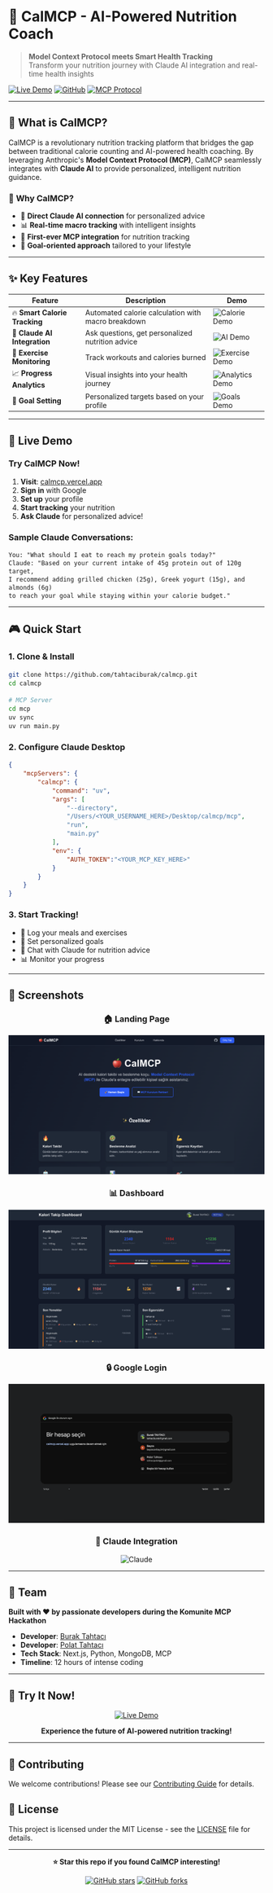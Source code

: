 # 🍎 CalMCP - AI-Powered Nutrition Coach

> **Model Context Protocol meets Smart Health Tracking**  
> Transform your nutrition journey with Claude AI integration and real-time health insights

[![Live Demo](https://img.shields.io/badge/🚀-Live%20Demo-blue?style=for-the-badge)](https://your-demo-url.com)
[![GitHub](https://img.shields.io/badge/⭐-Star%20on%20GitHub-yellow?style=for-the-badge)](https://github.com/tahtaciburak/calmcp)
[![MCP Protocol](https://img.shields.io/badge/🤖-MCP%20Compatible-green?style=for-the-badge)](https://modelcontextprotocol.io)

---

## 🎯 **What is CalMCP?**

CalMCP is a revolutionary nutrition tracking platform that bridges the gap between traditional calorie counting and AI-powered health coaching. By leveraging Anthropic's **Model Context Protocol (MCP)**, CalMCP seamlessly integrates with **Claude AI** to provide personalized, intelligent nutrition guidance.

### 🌟 **Why CalMCP?**

- 🔗 **Direct Claude AI connection** for personalized advice
- 📊 **Real-time macro tracking** with intelligent insights
- 🤖 **First-ever MCP integration** for nutrition tracking
- 🎯 **Goal-oriented approach** tailored to your lifestyle

---

## ✨ **Key Features**

| Feature | Description | Demo |
|---------|-------------|------|
| 🔥 **Smart Calorie Tracking** | Automated calorie calculation with macro breakdown | ![Calorie Demo](https://via.placeholder.com/100x60/4F46E5/white?text=📊) |
| 🤖 **Claude AI Integration** | Ask questions, get personalized nutrition advice | ![AI Demo](https://via.placeholder.com/100x60/10B981/white?text=🤖) |
| 💪 **Exercise Monitoring** | Track workouts and calories burned | ![Exercise Demo](https://via.placeholder.com/100x60/EF4444/white?text=💪) |
| 📈 **Progress Analytics** | Visual insights into your health journey | ![Analytics Demo](https://via.placeholder.com/100x60/F59E0B/white?text=📈) |
| 🎯 **Goal Setting** | Personalized targets based on your profile | ![Goals Demo](https://via.placeholder.com/100x60/8B5CF6/white?text=🎯) |

---

## 🚀 **Live Demo**

### Try CalMCP Now!
1. **Visit**: [calmcp.vercel.app](https://calmcp.vercel.app)
2. **Sign in** with Google
3. **Set up** your profile
4. **Start tracking** your nutrition
5. **Ask Claude** for personalized advice!

### Sample Claude Conversations:
```
You: "What should I eat to reach my protein goals today?"
Claude: "Based on your current intake of 45g protein out of 120g target, 
I recommend adding grilled chicken (25g), Greek yogurt (15g), and almonds (6g) 
to reach your goal while staying within your calorie budget."
```


---

## 🎮 **Quick Start**

### 1. **Clone & Install**
```bash
git clone https://github.com/tahtaciburak/calmcp.git
cd calmcp

# MCP Server
cd mcp
uv sync
uv run main.py
```

### 2. **Configure Claude Desktop**
```json
{
	"mcpServers": {
		"calmcp": {
			"command": "uv",
			"args": [
				"--directory",
				"/Users/<YOUR_USERNAME_HERE>/Desktop/calmcp/mcp",
				"run",
				"main.py"
			],
			"env": {
				"AUTH_TOKEN":"<YOUR_MCP_KEY_HERE>"
			}
		}
	}
}
```

### 3. **Start Tracking!**
- 📝 Log your meals and exercises
- 🎯 Set personalized goals
- 🤖 Chat with Claude for nutrition advice
- 📊 Monitor your progress

---

## 📸 **Screenshots**

<div align="center">

### 🏠 Landing Page
![Landing](doc/landing.png)

### 📊 Dashboard
![Dashboard](doc/dashboard.png)

### 🔒 Google Login
![Dashboard](doc/google_login.png)

### 🤖 Claude Integration
![Claude](https://via.placeholder.com/600x300/8B5CF6/white?text=AI+Powered+Insights)

</div>

---

## 👥 **Team**

**Built with ❤️ by passionate developers during the Komunite MCP Hackathon**

- **Developer**: [Burak Tahtacı](https://github.com/tahtaciburak)
- **Developer**: [Polat Tahtacı](https://github.com/tahtacipolat)
- **Tech Stack**: Next.js, Python, MongoDB, MCP
- **Timeline**: 12 hours of intense coding

---

## 🏅 **Try It Now!**

<div align="center">

[![Live Demo](https://img.shields.io/badge/🚀-Try%20CalMCP%20Now-blue?style=for-the-badge&logoColor=white)](https://calmcp.vercel.app)

**Experience the future of AI-powered nutrition tracking!**

</div>

---

## 🤝 **Contributing**

We welcome contributions! Please see our [Contributing Guide](CONTRIBUTING.md) for details.

## 📄 **License**

This project is licensed under the MIT License - see the [LICENSE](LICENSE) file for details.

---

<div align="center">

**⭐ Star this repo if you found CalMCP interesting!**

[![GitHub stars](https://img.shields.io/github/stars/tahtaciburak/calmcp?style=social)](https://github.com/tahtaciburak/calmcp)
[![GitHub forks](https://img.shields.io/github/forks/tahtaciburak/calmcp?style=social)](https://github.com/tahtaciburak/calmcp)

</div>
